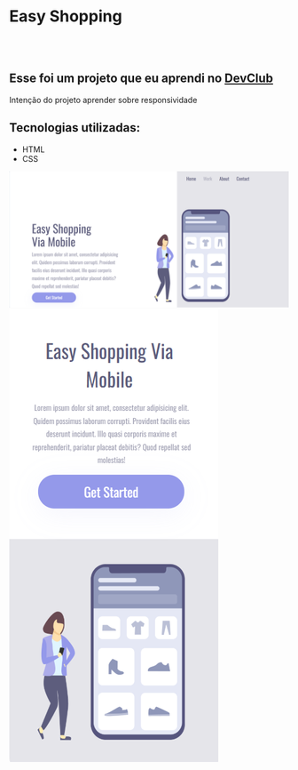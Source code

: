 <h1>Easy Shopping</h1>
<br>
<br>
<h2>Esse foi um projeto que eu aprendi no <a href="https://aulas.devclub.com.br/m/courses">DevClub</a> </h2>
<p>Intenção do projeto aprender sobre responsividade</p>

<h2>Tecnologias utilizadas:</h2>
<ul>
  <li>HTML</li>
  <li>CSS</li>
</ul>

<img src="https://github.com/LuizZonetti1/Easy-Shopping/blob/main/assets/Desktop.png?raw=true" >
<img src="https://github.com/LuizZonetti1/Easy-Shopping/blob/main/assets/mobile.png?raw=true" >
